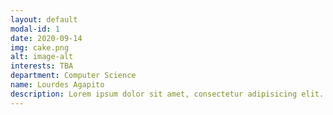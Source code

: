 ```yaml
---
layout: default
modal-id: 1
date: 2020-09-14
img: cake.png
alt: image-alt
interests: TBA
department: Computer Science
name: Lourdes Agapito
description: Lorem ipsum dolor sit amet, consectetur adipisicing elit. Mollitia neque assumenda ipsam nihil, molestias magnam, recusandae quos quis inventore quisquam velit asperiores, vitae? Reprehenderit soluta, eos quod consequuntur itaque. Nam.
---
```

